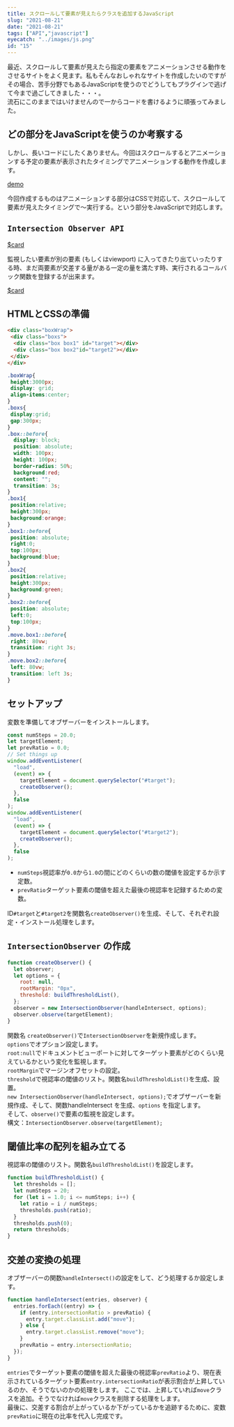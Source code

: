 ```yaml
---
title: スクロールして要素が見えたらクラスを追加するJavaScript
slug: "2021-08-21"
date: "2021-08-21"
tags: ["API","javascript"]
eyecatch: "../images/js.png"
id: "15"
---
```


最近、スクロールして要素が見えたら指定の要素をアニメーションさせる動作をさせるサイトをよく見ます。私もそんなおしゃれなサイトを作成したいのですがその場合、苦手分野でもあるJavaScriptを使うのでどうしてもプラグインで逃げて今まで過ごしてきました・・・。<br/>
流石にこのままではいけませんので一からコードを書けるように頑張ってみました。

## どの部分をJavaScriptを使うのか考察する

しかし、長いコードにしたくありません。今回はスクロールするとアニメーションする予定の要素が表示されたタイミングでアニメーションする動作を作成します。

[demo](https://codepen.io/kurobo-chan/pen/eYROywO)

今回作成するものはアニメーションする部分はCSSで対応して、スクロールして要素が見えたタイミングで～実行する。という部分をJavaScriptで対応します。

## `Intersection Observer API`

[$card](https://developer.mozilla.org/ja/docs/Web/API/Intersection_Observer_API)

監視したい要素が別の要素 (もしくはviewport) に入ってきたり出ていったりする時、まだ両要素が交差する量がある一定の量を満たす時、実行されるコールバック関数を登録するが出来ます。

[$card](https://developer.mozilla.org/ja/docs/Web/API/Intersection_Observer_API#a_simple_example)

## HTMLとCSSの準備

```html
<div class="boxWrap">
 <div class="boxs">
  <div class="box box1" id="target"></div>
  <div class="box box2"id="target2"></div>
 </div>
</div>
```

```css
.boxWrap{
 height:3000px;
 display: grid;
 align-items:center;
}
.boxs{
 display:grid;
 gap:300px;
}
.box::before{
  display: block;
  position: absolute;
  width: 100px;
  height: 100px;
  border-radius: 50%;
  background:red;
  content: "";
  transition: 3s;
}
.box1{
 position:relative;
 height:300px;
 background:orange;
}
.box1::before{
 position: absolute;
 right:0;
 top:100px;
 background:blue;
}
.box2{
 position:relative;
 height:300px;
 background:green;
}
.box2::before{
 position: absolute;
 left:0;
 top:100px;
}
.move.box1::before{
 right: 80vw;
 transition: right 3s;
}
.move.box2::before{
 left: 80vw;
 transition: left 3s;
}
```

## セットアップ

変数を準備してオブザーバーをインストールします。

```js
const numSteps = 20.0;
let targetElement;
let prevRatio = 0.0;
// Set things up
window.addEventListener(
  "load",
  (event) => {
    targetElement = document.querySelector("#target");
    createObserver();
  },
  false
);
window.addEventListener(
  "load",
  (event) => {
    targetElement = document.querySelector("#target2");
    createObserver();
  },
  false
);
```

- `numSteps`視認率が`0.0`から`1.0`の間にどのくらいの数の閾値を設定するか示す定数。
- `prevRatio`ターゲット要素の閾値を超えた最後の視認率を記録するための変数。

ID`#target`と`#target2`を関数名`createObserver()`を生成、そして、それぞれ設定・インストール処理をします。

## `IntersectionObserver` の作成

```js
function createObserver() {
  let observer;
  let options = {
    root: null,
    rootMargin: "0px",
    threshold: buildThresholdList(),
  };
  observer = new IntersectionObserver(handleIntersect, options);
  observer.observe(targetElement);
}
```

関数名 `createObserver()`で`IntersectionObserver`を新規作成します。<br/>
`options`でオプション設定します。<br/>
`root:null`でドキュメントビューポートに対してターゲット要素がどのくらい見えているかという変化を監視します。<br/>
`rootMargin`でマージンオフセットの設定。<br/>
`threshold`で視認率の閾値のリスト。関数名`buildThresholdList()`を生成、設置。<br/>
`new IntersectionObserver(handleIntersect, options);`でオブザーバーを新規作成、そして、関数handleIntersect を生成、`options` を指定します。<br/>
そして、`observe()`で要素の監視を設定します。<br/>
構文：`IntersectionObserver.observe(targetElement);`

## 閾値比率の配列を組み立てる

視認率の閾値のリスト。関数名`buildThresholdList()`を設定します。

```js
function buildThresholdList() {
  let thresholds = [];
  let numSteps = 20;
  for (let i = 1.0; i <= numSteps; i++) {
    let ratio = i / numSteps;
    thresholds.push(ratio);
  }
  thresholds.push(0);
  return thresholds;
}
```

## 交差の変換の処理

オブザーバーの関数`handleIntersect()`の設定をして、どう処理するか設定します。

```js
function handleIntersect(entries, observer) {
  entries.forEach((entry) => {
    if (entry.intersectionRatio > prevRatio) {
      entry.target.classList.add("move");
    } else {
      entry.target.classList.remove("move");
    }
    prevRatio = entry.intersectionRatio;
  });
}
```

`entries`でターゲット要素の閾値を超えた最後の視認率`prevRatio`より、現在表示されているターゲット要素`entry.intersectionRatio`が表示割合が上昇しているのか、そうでないのかの処理をします。
ここでは、上昇していれば`move`クラスを追加。そうでなければ`move`クラスを削除する処理をします。<br/>
最後に、交差する割合が上がっているか下がっているかを追跡するために、変数 `prevRatio`に現在の比率を代入し完成です。